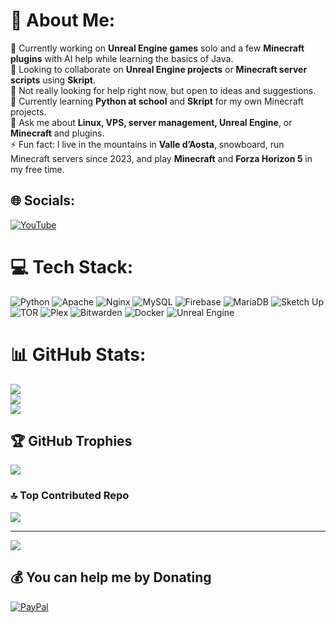 # 💫 About Me:
🔭 Currently working on **Unreal Engine games** solo and a few **Minecraft plugins** with AI help while learning the basics of Java.  <br>🤝 Looking to collaborate on **Unreal Engine projects** or **Minecraft server scripts** using **Skript**.  <br>👐 Not really looking for help right now, but open to ideas and suggestions.  <br>🌱 Currently learning **Python at school** and **Skript** for my own Minecraft projects.  <br>💬 Ask me about **Linux, VPS, server management, Unreal Engine**, or **Minecraft** and plugins.  <br>⚡ Fun fact: I live in the mountains in **Valle d’Aosta**, snowboard, run Minecraft servers since 2023, and play **Minecraft** and **Forza Horizon 5** in my free time.  


## 🌐 Socials:
[![YouTube](https://img.shields.io/badge/YouTube-%23FF0000.svg?logo=YouTube&logoColor=white)](https://youtube.com/@chrimctech) 

# 💻 Tech Stack:
![Python](https://img.shields.io/badge/python-3670A0?style=for-the-badge&logo=python&logoColor=ffdd54) ![Apache](https://img.shields.io/badge/apache-%23D42029.svg?style=for-the-badge&logo=apache&logoColor=white) ![Nginx](https://img.shields.io/badge/nginx-%23009639.svg?style=for-the-badge&logo=nginx&logoColor=white) ![MySQL](https://img.shields.io/badge/mysql-4479A1.svg?style=for-the-badge&logo=mysql&logoColor=white) ![Firebase](https://img.shields.io/badge/firebase-a08021?style=for-the-badge&logo=firebase&logoColor=ffcd34) ![MariaDB](https://img.shields.io/badge/MariaDB-003545?style=for-the-badge&logo=mariadb&logoColor=white) ![Sketch Up](https://img.shields.io/badge/SketchUp-005F9E?style=for-the-badge&logo=sketchup&logoColor=white) ![TOR](https://img.shields.io/badge/tor-%237E4798.svg?style=for-the-badge&logo=tor-project&logoColor=white) ![Plex](https://img.shields.io/badge/plex-%23E5A00D.svg?style=for-the-badge&logo=plex&logoColor=white) ![Bitwarden](https://img.shields.io/badge/bitwarden-%23175DDC.svg?style=for-the-badge&logo=bitwarden&logoColor=white) ![Docker](https://img.shields.io/badge/docker-%230db7ed.svg?style=for-the-badge&logo=docker&logoColor=white) ![Unreal Engine](https://img.shields.io/badge/unrealengine-%23313131.svg?style=for-the-badge&logo=unrealengine&logoColor=white)
# 📊 GitHub Stats:
![](https://github-readme-stats.vercel.app/api?username=chri-mc-tech&theme=dark&hide_border=false&include_all_commits=false&count_private=false)<br/>
![](https://nirzak-streak-stats.vercel.app/?user=chri-mc-tech&theme=dark&hide_border=false)<br/>
![](https://github-readme-stats.vercel.app/api/top-langs/?username=chri-mc-tech&theme=dark&hide_border=false&include_all_commits=false&count_private=false&layout=compact)

## 🏆 GitHub Trophies
![](https://github-profile-trophy.vercel.app/?username=chri-mc-tech&theme=radical&no-frame=false&no-bg=true&margin-w=4)

### 🔝 Top Contributed Repo
![](https://github-contributor-stats.vercel.app/api?username=chri-mc-tech&limit=5&theme=dark&combine_all_yearly_contributions=true)

---
[![](https://visitcount.itsvg.in/api?id=chri-mc-tech&icon=0&color=0)](https://visitcount.itsvg.in)

  ## 💰 You can help me by Donating
  [![PayPal](https://img.shields.io/badge/PayPal-00457C?style=for-the-badge&logo=paypal&logoColor=white)](https://paypal.me/chricamos) 

  
